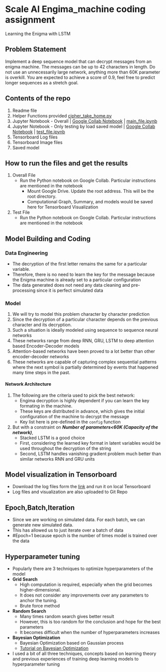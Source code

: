 # Scale AI Engima_machine coding assignment
Learning the Enigma with LSTM
## Problem Statement ##

Implement a deep sequence model that can decrypt messages from an enigma machine. The messages can be up to 42 characters in length. Do not use an unnecessarily large network, anything more than 60K parameter is overkill.
You are expected to achieve a score of 0.9, feel free to predict longer sequences as a stretch goal.

## Contents of the repo ##

1. Readme file
2. Helper Functions provided [cipher_take_home.py](https://github.com/hkhoont/scale_ai_engima_machine/blob/master/cipher_take_home.py)
3. Jupyter Notebook - Overall | [Google Collab Notebook](https://colab.research.google.com/drive/1uYrSfZqJTLRHxzXmY-3TBrpzX2ww3_GY) | [main_file.ipynb](https://github.com/hkhoont/scale_ai_engima_machine/blob/master/main_file.ipynb)
4. Jupyter Notebook - Only testing by load saved model | [Google Collab Notebook](https://colab.research.google.com/drive/10wDGdFqsf93PONiIFHibaZUFzbxIQfHh) | [test_file.ipynb](https://github.com/hkhoont/scale_ai_engima_machine/blob/master/test_file.ipynb)
5. Tensorboard Log files
6. Tensorboard Image files
7. Saved model

## How to run the files and get the results ##

1. Overall File
    * Run the Python notebook on Google Collab. Particular instructions are mentioned in the notebook
         - Mount Google Drive. Update the root address. This will be the root directory.
         - Computational Graph, Summary, and models would be saved here for Tensorboard Visualization
2. Test File
    * Run the Python notebook on Google Collab. Particular instructions are mentioned in the notebook

## Model Building and Coding ##
### Data Engineering ###

- The decryption of the first letter remains the same for a particular variable.
- Therefore, there is no need to learn the key for the message because the Enigma machine is already set to a particular configuration
- The data generated does not need any data cleaning and pre-processing since it is perfect simulated data

### Model ###
1. We will try to model this problem character by character prediction
2. Since the decryption of a particular character depends on the previous character and its decryption. 
3. Such a situation is ideally modeled using sequence to sequence neural networks
4. These networks range from deep RNN, GRU, LSTM to deep attention based Encoder-Decoder models
5. Attention-based networks have been proved to a lot better than other encoder-decoder networks
6. These networks are capable of capturing complex sequential patterns where the next symbol is partially determined by events that happened many time steps in the past.

#### Network Architecture ####
1. The following are the criteria used to pick the best network: 
    - Engima decryption is highly dependent if you can learn the key formating in the machine. 
    - These keys are distributed in advance, which gives the initial configuration of the machine to decrypt the message
    - Key list here is pre-defined in the `config` function
2. But with a constraint on ***Number of parameters<60K (Capacity of the network)***, 
    - Stacked LSTM is a good choice 
    - First, considering the learned key format in latent variables would be used throughout the decryption of the string
    - Second, LSTM handles vanishing gradient problem much better than similar networks RNN and GRU units
    
## Model visualization in Tensorboard ## 
- Download the log files form the [link](https://drive.google.com/open?id=17WO-mzmo754fUaYQYuDFkP-EZv_W0kKj) and run it on local Tensorboard
- Log files and visualization are also uploaded to Git Repo
## Epoch,Batch,Iteration ##
- Since we are working on simulated data. For each batch, we can generate new simulated data.
- This has allowed us to just iterate over a batch of data
- #Epoch=1 because epoch is the number of times model is trained over the data

## Hyperparameter tuning
- Popularly there are 3 techniques to optimize hyperparameters of the model
- **Grid Search**
    - High computation is required, especially when the grid becomes higher-dimensional. 
    - It does not consider any improvements over any parameters to anchor the tuning. 
    - Brute force method
- **Random Search**
    - Many times random search gives better result
    - However, this is too random for the conclusion and hope for the best parameters
    - It becomes difficult when the number of hyperparameters increases
- **Bayesian Optimization**
    - Bayesian Optimization based on Gaussian process
    - [Tutorial on Bayesian Optimization](https://arxiv.org/pdf/1012.2599.pdf)
- I used a bit of all three techniques, concepts based on learning theory and previous experiences of training deep learning models to hyperparameter tuning
